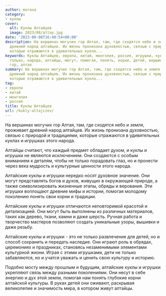 ```yaml
---
author: morava
category:
- куклы
cover:
  alt: Куклы Алтайцев
  image: 2023/08/altay.jpg
date: '2023-08-08T16:40:54+00:00'
description: На вершинах могучих гор Алтая, там, где сходятся небо и земля, проживает
  древний народ алтайцев. Их жизнь пронизана духовностью, связью с природой и традициями,
  которые отражаются в удивительных кукла...
keywords: Куклы Алтайцев, европа, китай, монголия, россия, игрушки, куклы, алтайские,
  только, народа, алтайцы, могут, помогая, понять, корни, детей, вершинах, могучих,
  гор, алтая
summary: На вершинах могучих гор Алтая, там, где сходятся небо и земля, проживает
  древний народ алтайцев. Их жизнь пронизана духовностью, связью с природой и традициями,
  которые отражаются в удивительных кукла...
tag:
- европа
- китай
- монголия
- россия
title: Куклы Алтайцев
url: /kukly-altajczev/
---
```


На вершинах могучих гор Алтая, там, где сходятся небо и земля, проживает древний народ алтайцев. Их жизнь пронизана духовностью, связью с природой и традициями, которые отражаются в удивительных куклах и игрушках этого народа.

Алтайцы считают, что каждый предмет обладает духом, и куклы и игрушки не являются исключением. Они создаются с особым вниманием к деталям, чтобы не только порадовать глаз, но и пронести через века мудрость и культурные ценности этого народа.

Алтайские куклы и игрушки нередко носят духовное значение. Они могут представлять богов и духов, живущих в окружающей природе, а также символизировать жизненные этапы, обряды и верования. Эти игрушки воплощают древние мифы и истории, помогая молодому поколению понять свои корни и традиции.

Алтайские куклы и игрушки отличаются неповторимой красотой и детализацией. Они могут быть выполнены из различных материалов, таких как дерево, ткани, камни и даже шерсть. Ручная работа и творчество мастеров позволяют создать уникальные узоры, вышивки и даже резьбу.

Алтайские куклы и игрушки \- это не только развлечение для детей, но и способ сохранить и передать наследие. Они играют роль в обрядах, церемониях и праздниках, становясь незаменимыми элементами культурной жизни. Играя с этими игрушками, дети не только забавляются, но и учатся уважать и ценить свою культуру и историю.

Подобно мосту между прошлым и будущим, алтайские куклы и игрушки укрепляют связь между разными поколениями. Они несут в себе энергию и дух этой земли, помогая нам понять глубокие корни алтайской культуры. В руках детей они оживают, раскрывая великолепие и значимость мира, в котором живут алтайцы.